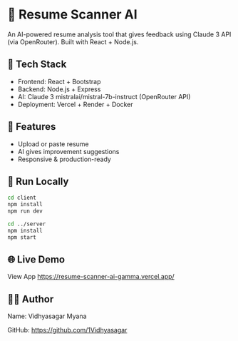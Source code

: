 # 🤖 Resume Scanner AI

An AI-powered resume analysis tool that gives feedback using Claude 3 API (via OpenRouter). Built with React + Node.js.

## 🚀 Tech Stack

- Frontend: React + Bootstrap
- Backend: Node.js + Express
- AI: Claude 3 mistralai/mistral-7b-instruct (OpenRouter API)
- Deployment: Vercel + Render + Docker

## 🧠 Features

- Upload or paste resume
- AI gives improvement suggestions
- Responsive & production-ready

## 🔧 Run Locally

```bash
cd client
npm install
npm run dev

cd ../server
npm install
npm start
```

## 🌐 Live Demo
View App
https://resume-scanner-ai-gamma.vercel.app/

## 👨‍💻 Author
Name: Vidhyasagar Myana

GitHub: https://github.com/1Vidhyasagar
